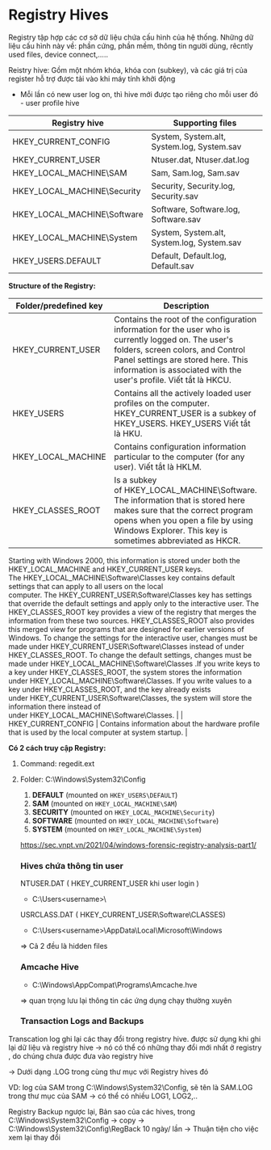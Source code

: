 # Registry Hives

Registry tập hợp các cơ sở dữ liệu chứa cấu hình của hệ thống. Những dữ liệu cấu hình này về: phần cứng, phần mềm, thông tin người dùng, rêcntly used files, device connect,…..

Reistry hive: Gồm một nhóm khóa, khóa con (subkey), và các giá trị của register hỗ trợ được tải vào khi máy tính khởi động 

- Mỗi lần có new user log on, thì hive mới được tạo riêng cho mỗi user đó - user profile hive

| Registry hive | Supporting files |
| --- | --- |
| HKEY_CURRENT_CONFIG | System, System.alt, System.log, System.sav |
| HKEY_CURRENT_USER | Ntuser.dat, Ntuser.dat.log |
| HKEY_LOCAL_MACHINE\SAM | Sam, Sam.log, Sam.sav |
| HKEY_LOCAL_MACHINE\Security | Security, Security.log, Security.sav |
| HKEY_LOCAL_MACHINE\Software | Software, Software.log, Software.sav |
| HKEY_LOCAL_MACHINE\System | System, System.alt, System.log, System.sav |
| HKEY_USERS\.DEFAULT | Default, Default.log, Default.sav |

**Structure of the Registry:**

| Folder/predefined key | Description |
| --- | --- |
| HKEY_CURRENT_USER | Contains the root of the configuration information for the user who is currently logged on. The user's folders, screen colors, and Control Panel settings are stored here. This information is associated with the user's profile. Viết tắt là HKCU. |
| HKEY_USERS | Contains all the actively loaded user profiles on the computer. HKEY_CURRENT_USER is a subkey of HKEY_USERS. HKEY_USERS Viết tắt là  HKU. |
| HKEY_LOCAL_MACHINE | Contains configuration information particular to the computer (for any user). Viết tắt là HKLM. |
| HKEY_CLASSES_ROOT | Is a subkey of HKEY_LOCAL_MACHINE\Software. The information that is stored here makes sure that the correct program opens when you open a file by using Windows Explorer. This key is sometimes abbreviated as HKCR.
Starting with Windows 2000, this information is stored under both the HKEY_LOCAL_MACHINE and HKEY_CURRENT_USER keys. The HKEY_LOCAL_MACHINE\Software\Classes key contains default settings that can apply to all users on the local computer. The HKEY_CURRENT_USER\Software\Classes key has settings that override the default settings and apply only to the interactive user.
The HKEY_CLASSES_ROOT key provides a view of the registry that merges the information from these two sources. HKEY_CLASSES_ROOT also provides this merged view for programs that are designed for earlier versions of Windows. To change the settings for the interactive user, changes must be made under HKEY_CURRENT_USER\Software\Classes instead of under HKEY_CLASSES_ROOT.
To change the default settings, changes must be made under HKEY_LOCAL_MACHINE\Software\Classes .If you write keys to a key under HKEY_CLASSES_ROOT, the system stores the information under HKEY_LOCAL_MACHINE\Software\Classes.
If you write values to a key under HKEY_CLASSES_ROOT, and the key already exists under HKEY_CURRENT_USER\Software\Classes, the system will store the information there instead of under HKEY_LOCAL_MACHINE\Software\Classes. |
| HKEY_CURRENT_CONFIG | Contains information about the hardware profile that is used by the local computer at system startup. |

**Có 2 cách truy cập Registry:**

1. Command: regedit.ext
2. Folder: C:\Windows\System32\Config
    1. **DEFAULT** (mounted on `HKEY_USERS\DEFAULT`)
    2. **SAM** (mounted on `HKEY_LOCAL_MACHINE\SAM`)
    3. **SECURITY** (mounted on `HKEY_LOCAL_MACHINE\Security`)
    4. **SOFTWARE** (mounted on `HKEY_LOCAL_MACHINE\Software`)
    5. **SYSTEM** (mounted on `HKEY_LOCAL_MACHINE\System`)
    
    https://sec.vnpt.vn/2021/04/windows-forensic-registry-analysis-part1/
    
    ### Hives chứa thông tin user
    
    NTUSER.DAT (  HKEY_CURRENT_USER khi user login )
    
    - C:\Users\<username>\
    
    USRCLASS.DAT ( HKEY_CURRENT_USER\Software\CLASSES)
    
    - C:\Users\<username>\AppData\Local\Microsoft\Windows
    
    ⇒ Cả 2 đều là hidden files
    
    ### Amcache Hive
    
    - C:\Windows\AppCompat\Programs\Amcache.hve
    
    ⇒ quan trọng lưu lại thông tin các ứng dụng chạy thường xuyên
    
    ### **Transaction Logs and Backups**
    

Transcation log ghi lại các thay đổi trong registry hive. được sử dụng khi ghi lại dữ liệu và registry hive → nó có thể có những thay đổi mới nhất ở registry , do chúng chưa được đưa vào registry hive

→ Dưới dạng .LOG trong cùng thư mục với Registry hives đó

VD: log của SAM trong C:\Windows\System32\Config, sẽ tên là SAM.LOG trong thư mục của SAM  → có thể có nhiều LOG1, LOG2,..

Registry Backup ngược lại, Bản sao của các hives, trong C:\Windows\System32\Config → copy → C:\Windows\System32\Config\RegBack 10 ngày/ lần → Thuận tiện cho việc xem lại thay đổi
